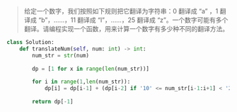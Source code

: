 >给定一个数字，我们按照如下规则把它翻译为字符串：0 翻译成 “a” ，1 翻译成 “b”，……，11 翻译成 “l”，……，25 翻译成 “z”。一个数字可能有多个翻译。请编程实现一个函数，用来计算一个数字有多少种不同的翻译方法。



```python
class Solution:
    def translateNum(self, num: int) -> int:
        num_str = str(num)
        
        dp = [1 for x in range(len(num_str))]
        
        for i in range(1,len(num_str)):
            dp[i] = dp[i-1] + (dp[i-2] if '10' <= num_str[i-1:i+1] < '26' else 0)#注意首位不能是0
        
        return dp[-1]
```

